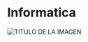 # Informatica
<img src="AQUI PONER LA URL DE LA IMAGEN" alt="TITULO DE LA IMAGEN" width="PORCENTAJE DE ANCHO %"/>
